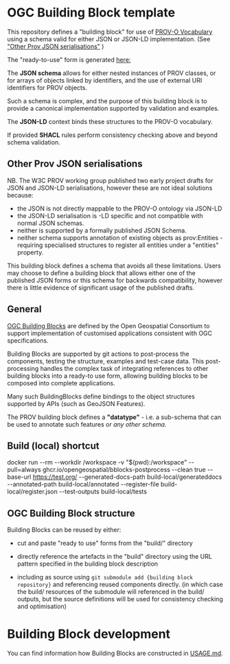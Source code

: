 # OGC Building Block template

This repository defines a "building block" for use of [PROV-O Vocabulary](https://www.w3.org/TR/prov-o/) using a schema valid for either JSON or JSON-LD implementation. (See ["Other Prov JSON serialisations"](#other-prov-json-serialisations) )



The "ready-to-use" form is generated [here:](https://ogcincubator.github.io/bblock-prov-schema/build/generateddocs/slate-build/ogc-utils/prov/index.html)

The **JSON schema** allows for either nested instances of PROV classes, or for arrays of objects linked by identifiers, and the use of external URI identifiers for PROV objects.

Such a schema is complex, and the purpose of this building block is to provide a canonical implementation supported by validation and examples.

The **JSON-LD** context binds these structures to the PROV-O vocabulary.

If provided **SHACL** rules perform consistency checking above and beyond schema validation.

## Other Prov JSON serialisations

NB. The W3C PROV working group published two early project drafts for JSON and JSON-LD serialisations, however these are not ideal solutions because:

- the JSON is not directly mappable to the PROV-O ontology via JSON-LD
- the JSON-LD serialisation is -LD specific and not compatible with normal JSON schemas. 
- neither is supported by a formally published JSON Schema.
- neither schema supports annotation of existing objects as prov:Entities - requiring specialised structures to register all entities under a "entities" property.

This building block defines a schema that avoids all these limitations. Users may choose to define a building block that allows either one of the published JSON forms or this schema for backwards compatibility, however there is little evidence of significant usage of the published drafts.

## General

[OGC Building Blocks](https://opengeospatial.github.io/bblocks) are defined by the Open Geospatial Consortium to support implementation of customised applications consistent with OGC specifications.

Building Blocks are supported by git actions to post-process the components, testing the structure, examples and test-case data.
This post-processing handles the complex task of integrating references to other building blocks into a ready-to use form, allowing building blocks to be composed into complete applications.  

Many such BuildingBlocks define bindings to the object structures supported by APIs (such as GeoJSON Features). 

The PROV building block defines a **"datatype"** - i.e. a sub-schema that can be used to annotate such features or *any other schema*.

## Build (local) shortcut

docker run --rm --workdir /workspace -v "$(pwd):/workspace" --pull=always ghcr.io/opengeospatial/bblocks-postprocess   --clean true --base-url https://test.org/ --generated-docs-path build-local/generateddocs --annotated-path build-local/annotated --register-file build-local/register.json --test-outputs build-local/tests

## OGC Building Block structure

Building Blocks can be reused by either:

- cut and paste "ready to use" forms from the "build/" directory

- directly reference the artefacts in the "build" directory using the URL pattern specified in the building block description

- including as source using `git submodule add {building block repository}` and referencing reused components directly. (in which case the build/ resources of the submodule will referenced in the build/ outputs, but the source definitions will be used for consistency checking and optimisation)

# Building Block development

You can find information how Building Blocks are constructed in [USAGE.md](USAGE.md).
